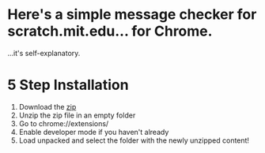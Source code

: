 # Here's a simple message checker for scratch.mit.edu... for Chrome.

...it's self-explanatory.

# 5 Step Installation

1. Download the [zip](https://github.com/DavidCo113/Simple-Scratch-Message-Checking-Extension-for-Chrome/archive/v1.0-beta.zip)
2. Unzip the zip file in an empty folder
3. Go to chrome://extensions/
4. Enable developer mode if you haven't already
5. Load unpacked and select the folder with the newly unzipped content!
